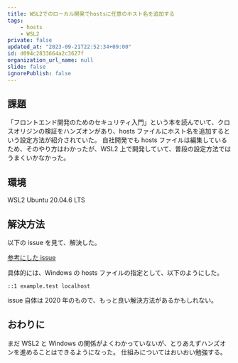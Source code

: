 ```yaml
---
title: WSL2でのローカル開発でhostsに任意のホスト名を追加する
tags:
    - hosts
    - WSL2
private: false
updated_at: "2023-09-21T22:52:34+09:00"
id: d094c2833664a2c3627f
organization_url_name: null
slide: false
ignorePublish: false
---
```


## 課題

「フロントエンド開発のためのセキュリティ入門」という本を読んでいて、クロスオリジンの検証をハンズオンがあり、hosts ファイルにホスト名を追加するという設定方法が紹介されていた。
自社開発でも hosts ファイルは編集しているため、そのやり方はわかったが、WSL2 上で開発していて、普段の設定方法ではうまくいかなかった。

## 環境

WSL2
Ubuntu 20.04.6 LTS

## 解決方法

以下の issue を見て、解決した。

[参考にした issue][def]

[def]: https://github.com/microsoft/WSL/issues/5728

具体的には、Windows の hosts ファイルの指定として、以下のようにした。

```
::1 example.test localhost
```

issue 自体は 2020 年のもので、もっと良い解決方法があるかもしれない。

## おわりに

まだ WSL2 と Windows の関係がよくわかっていないが、とりあえずハンズオンを進めることはできるようになった。
仕組みについてはおいおい勉強する。
